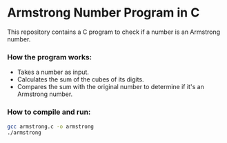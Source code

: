 # Armstrong Number Program in C

This repository contains a C program to check if a number is an Armstrong number.

### How the program works:
- Takes a number as input.
- Calculates the sum of the cubes of its digits.
- Compares the sum with the original number to determine if it's an Armstrong number.

### How to compile and run:
```bash
gcc armstrong.c -o armstrong
./armstrong
